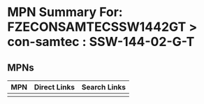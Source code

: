 



# MPN Summary For: FZECONSAMTECSSW1442GT > con-samtec : SSW-144-02-G-T

## MPNs
  

|MPN|Direct Links|Search Links|
| :--- | :--- | :--- |
||||

